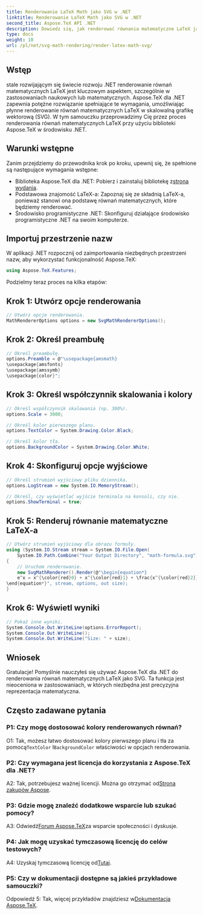 ```yaml
---
title: Renderowanie LaTeX Math jako SVG w .NET
linktitle: Renderowanie LaTeX Math jako SVG w .NET
second_title: Aspose.TeX API .NET
description: Dowiedz się, jak renderować równania matematyczne LaTeX jako SVG w .NET przy użyciu Aspose.TeX. Przewodnik krok po kroku z konfigurowalnymi opcjami umożliwiającymi precyzyjną reprezentację matematyczną.
type: docs
weight: 10
url: /pl/net/svg-math-rendering/render-latex-math-svg/
---
```

## Wstęp

stale rozwijającym się świecie rozwoju .NET renderowanie równań matematycznych LaTeX jest kluczowym aspektem, szczególnie w zastosowaniach naukowych lub matematycznych. Aspose.TeX dla .NET zapewnia potężne rozwiązanie spełniające te wymagania, umożliwiając płynne renderowanie równań matematycznych LaTeX w skalowalną grafikę wektorową (SVG). W tym samouczku przeprowadzimy Cię przez proces renderowania równań matematycznych LaTeX przy użyciu biblioteki Aspose.TeX w środowisku .NET.

## Warunki wstępne

Zanim przejdziemy do przewodnika krok po kroku, upewnij się, że spełnione są następujące wymagania wstępne:

-  Biblioteka Aspose.TeX dla .NET: Pobierz i zainstaluj bibliotekę z[strona wydania](https://releases.aspose.com/tex/net/).
- Podstawowa znajomość LaTeX-a: Zapoznaj się ze składnią LaTeX-a, ponieważ stanowi ona podstawę równań matematycznych, które będziemy renderować.
- Środowisko programistyczne .NET: Skonfiguruj działające środowisko programistyczne .NET na swoim komputerze.

## Importuj przestrzenie nazw

W aplikacji .NET rozpocznij od zaimportowania niezbędnych przestrzeni nazw, aby wykorzystać funkcjonalność Aspose.TeX:

```csharp
using Aspose.TeX.Features;
```

Podzielmy teraz proces na kilka etapów:

## Krok 1: Utwórz opcje renderowania

```csharp
// Utwórz opcje renderowania.
MathRendererOptions options = new SvgMathRendererOptions();
```

## Krok 2: Określ preambułę

```csharp
// Określ preambułę.
options.Preamble = @"\usepackage{amsmath}
\usepackage{amsfonts}
\usepackage{amssymb}
\usepackage{color}";
```

## Krok 3: Określ współczynnik skalowania i kolory

```csharp
// Określ współczynnik skalowania (np. 300%).
options.Scale = 3000;

// Określ kolor pierwszego planu.
options.TextColor = System.Drawing.Color.Black;

// Określ kolor tła.
options.BackgroundColor = System.Drawing.Color.White;
```

## Krok 4: Skonfiguruj opcje wyjściowe

```csharp
// Określ strumień wyjściowy pliku dziennika.
options.LogStream = new System.IO.MemoryStream();

// Określ, czy wyświetlać wyjście terminala na konsoli, czy nie.
options.ShowTerminal = true;
```

## Krok 5: Renderuj równanie matematyczne LaTeX-a

```csharp
// Utwórz strumień wyjściowy dla obrazu formuły.
using (System.IO.Stream stream = System.IO.File.Open(
    System.IO.Path.Combine("Your Output Directory", "math-formula.svg"), System.IO.FileMode.Create))
{
    // Uruchom renderowanie.
    new SvgMathRenderer().Render(@"\begin{equation*}
    e^x = x^{\color{red}0} + x^{\color{red}1} + \frac{x^{\color{red}2}}{2} + \frac{x^{\color{red}3}}{6} + \cdots = \sum_{n\geq 0} \frac{x^{\color{red}n}}{n!}
\end{equation*}", stream, options, out size);
}
```

## Krok 6: Wyświetl wyniki

```csharp
// Pokaż inne wyniki.
System.Console.Out.WriteLine(options.ErrorReport);
System.Console.Out.WriteLine();
System.Console.Out.WriteLine("Size: " + size);
```

## Wniosek

Gratulacje! Pomyślnie nauczyłeś się używać Aspose.TeX dla .NET do renderowania równań matematycznych LaTeX jako SVG. Ta funkcja jest nieoceniona w zastosowaniach, w których niezbędna jest precyzyjna reprezentacja matematyczna.

## Często zadawane pytania

### P1: Czy mogę dostosować kolory renderowanych równań?

 O1: Tak, możesz łatwo dostosować kolory pierwszego planu i tła za pomocą`TextColor` I`BackgroundColor` właściwości w opcjach renderowania.

### P2: Czy wymagana jest licencja do korzystania z Aspose.TeX dla .NET?

 A2: Tak, potrzebujesz ważnej licencji. Można go otrzymać od[Strona zakupów Aspose](https://purchase.aspose.com/buy).

### P3: Gdzie mogę znaleźć dodatkowe wsparcie lub szukać pomocy?

 A3: Odwiedź[Forum Aspose.TeX](https://forum.aspose.com/c/tex/47)za wsparcie społeczności i dyskusje.

### P4: Jak mogę uzyskać tymczasową licencję do celów testowych?

 A4: Uzyskaj tymczasową licencję od[Tutaj](https://purchase.aspose.com/temporary-license/).

### P5: Czy w dokumentacji dostępne są jakieś przykładowe samouczki?

 Odpowiedź 5: Tak, więcej przykładów znajdziesz w[Dokumentacja Aspose.TeX](https://reference.aspose.com/tex/net/).